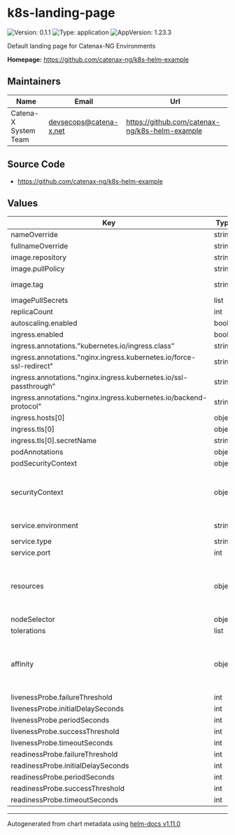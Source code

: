 # k8s-landing-page

![Version: 0.1.1](https://img.shields.io/badge/Version-0.1.1-informational?style=flat-square) ![Type: application](https://img.shields.io/badge/Type-application-informational?style=flat-square) ![AppVersion: 1.23.3](https://img.shields.io/badge/AppVersion-1.23.3-informational?style=flat-square)

Default landing page for Catenax-NG Environments

**Homepage:** <https://github.com/catenax-ng/k8s-helm-example>

## Maintainers

| Name | Email | Url |
| ---- | ------ | --- |
| Catena-X System Team | <devsecops@catena-x.net> | <https://github.com/catenax-ng/k8s-helm-example> |

## Source Code

* <https://github.com/catenax-ng/k8s-helm-example>

## Values

| Key | Type | Default | Description |
|-----|------|---------|-------------|
| nameOverride | string | `"k8s-landing-page"` |  |
| fullnameOverride | string | `"k8s-landing-page"` |  |
| image.repository | string | `"ghcr.io/catenax-ng/k8s-helm-example"` |  |
| image.pullPolicy | string | `"Always"` |  |
| image.tag | string | `""` | Overrides the image tag whose default is the chart appVersion. |
| imagePullSecrets | list | `[]` |  |
| replicaCount | int | `1` |  |
| autoscaling.enabled | bool | `false` |  |
| ingress.enabled | bool | `false` |  |
| ingress.annotations."kubernetes.io/ingress.class" | string | `"nginx"` | Ingress class to use |
| ingress.annotations."nginx.ingress.kubernetes.io/force-ssl-redirect" | string | `"true"` | Ensure SSL redirect |
| ingress.annotations."nginx.ingress.kubernetes.io/ssl-passthrough" | string | `"true"` | SSL termination will be handled by ingress instead of ingress controller |
| ingress.annotations."nginx.ingress.kubernetes.io/backend-protocol" | string | `"HTTP"` | The backend protokoll of the ingress |
| ingress.hosts[0] | object | `{"host":"","paths":[{"path":"/","pathType":"ImplementationSpecific"}]}` | FQDN for the ingress |
| ingress.tls[0] | object | `{"hosts":[""],"secretName":""}` | FQDN for the TLS ingress |
| ingress.tls[0].secretName | string | `""` | k8s secret containing the TLS cert |
| podAnnotations | object | `{}` |  |
| podSecurityContext | object | `{}` |  |
| securityContext | object | `{"allowPrivilegeEscalation":false,"runAsGroup":3000,"runAsNonRoot":true,"runAsUser":1000}` | Following Catena-X Helm Best Practices # Ref: https://catenax-ng.github.io/docs/kubernetes-basics/helm https://kubernetes.io/docs/tasks/configure-pod-container/security-context/#set-the-security-context-for-a-pod |
| service.environment | string | `""` | Specifies the Catenax-ng environment (e.g. "DEV", "INT", "PRE-PROD") |
| service.type | string | `"ClusterIP"` |  |
| service.port | int | `8080` | Default port exposed of used container image |
| resources | object | `{"limits":{"cpu":"500m","memory":"128Mi"},"requests":{"cpu":"100m","memory":"128Mi"}}` | Following Catena-X Helm Best Practices # Ref: https://catenax-ng.github.io/docs/kubernetes-basics/helm https://cloud.google.com/blog/products/containers-kubernetes/kubernetes-best-practices-resource-requests-and-limits |
| nodeSelector | object | `{}` |  |
| tolerations | list | `[]` |  |
| affinity | object | `{}` | Affinity and anti-affinity rules for server scheduling to nodes # Ref: https://kubernetes.io/docs/concepts/configuration/assign-pod-node/#affinity-and-anti-affinity  Following Catena-X Helm Best Practices: https://catenax-ng.github.io/docs/kubernetes-basics/helm |
| livenessProbe.failureThreshold | int | `3` |  |
| livenessProbe.initialDelaySeconds | int | `10` |  |
| livenessProbe.periodSeconds | int | `10` |  |
| livenessProbe.successThreshold | int | `1` |  |
| livenessProbe.timeoutSeconds | int | `1` |  |
| readinessProbe.failureThreshold | int | `3` |  |
| readinessProbe.initialDelaySeconds | int | `10` |  |
| readinessProbe.periodSeconds | int | `10` |  |
| readinessProbe.successThreshold | int | `1` |  |
| readinessProbe.timeoutSeconds | int | `1` |  |

----------------------------------------------
Autogenerated from chart metadata using [helm-docs v1.11.0](https://github.com/norwoodj/helm-docs/releases/v1.11.0)
